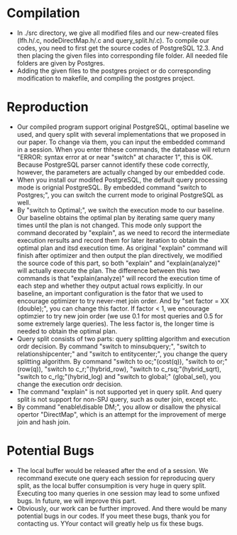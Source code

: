 # Compilation
* In ./src directory, we give all modified files and our new-created files (lfh.h/.c, nodeDirectMap.h/.c and query_split.h/.c). To compile our codes, you need to first get the source codes of PostgreSQL 12.3. And then placing the given files into corresponding file folder. All needed file folders are given by Postgres.
* Adding the given files to the postgres project or do corresponding modification to makefile, and compiling the postgres project.

# Reproduction
* Our compiled program support original PostgreSQL, optimal baseline we used, and query split with several implementations that we proposed in our paper. To change via them, you can input the embedded command in a session. When you enter thhese commands, the database will return "ERROR: syntax error at or near "switch" at character 1", this is OK. Because PostgreSQL parser cannot identify these code correctly, however, the parameters are actually changed by our embedded code.
* When you install our modifed PostgreSQL, the default query processing mode is orignial PostgreSQL. By embedded command "switch to Postgres;", you can switch the current mode to original PostgreSQL as well.
* By "switch to Optimal;", we switch the execution mode to our baseline. Our baseline obtains the optimal plan by iterating same query many times until the plan is not changed. This mode only support the command decorated by "explain", as we need to record the intermediate execution rersults and record them for later iteration to obtain the optimal plan and itsd execution time. As original "explain" command will finish after optimizer and then output the plan directively, we modified the source code of this part, so both "explain" and "explain(analyze)" will actually execute the plan. The difference between this two commands is that "explain(analyze)" will record the execution time of each step and whether they output actual rows explicitly. In our baseline, an important configuration is the fator that we used to encourage optimizer to try never-met join order. And by "set factor = XX (double);", you can change this factor. If factor < 1, we encourage optimzier to try new join order (we use 0.1 for most queries and 0.5 for some extremely large queries). The less factor is, the longer time is needed to obtain the optimal plan.
* Query split consists of two parts: query splitting algorithm and execution ordr decision. By command "switch to minsubquery;", "switch to relationshipcenter;" and "switch to entitycenter;", you change the query splitting algorithm. By command "switch to oc;"(cost(q)), "switch to or;"(row(q)), "switch to c_r;"(hybrid_row), "switch to c_rsq;"(hybrid_sqrt), "switch to c_rlg;"(hybrid_log) and "switch to global;" (global_sel), you change the execution ordr decision.
* The command "explain" is not supported yet in query split. And query split is not support for non-SPJ query, such as outer join, except etc.
* By command "enable\disable DM;", you allow or disallow the physical opertor "DirectMap", which is an attempt for the improvement of merge join and hash join.

# Potential Bugs
* The local buffer would be released after the end of a session. We recommand execute one query each session for reproducing query split, as the local buffer consumpition is very huge in query split. Executing too many queries in one session may lead to some unfixed bugs. In future, we will improve this part.
* Obviously, our work can be further improved. And there would be many potential bugs in our codes. If you meet these bugs, thank you for contacting us. YYour contact will greatly help us fix these bugs.

